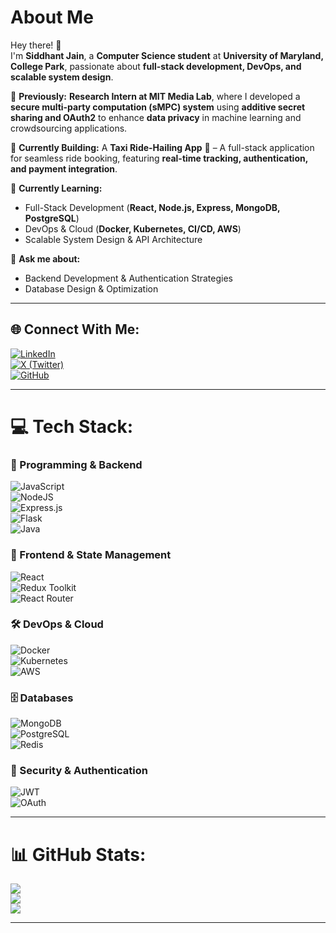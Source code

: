 # About Me
Hey there! 👋  
I'm **Siddhant Jain**, a **Computer Science student** at **University of Maryland, College Park**, passionate about **full-stack development, DevOps, and scalable system design**.  

🔬 **Previously:** **Research Intern at MIT Media Lab**, where I developed a **secure multi-party computation (sMPC) system** using **additive secret sharing and OAuth2** to enhance **data privacy** in machine learning and crowdsourcing applications.  

🚀 **Currently Building:** A **Taxi Ride-Hailing App** 🚖 – A full-stack application for seamless ride booking, featuring **real-time tracking, authentication, and payment integration**.  

🌱 **Currently Learning:**
- Full-Stack Development (**React, Node.js, Express, MongoDB, PostgreSQL**)
- DevOps & Cloud (**Docker, Kubernetes, CI/CD, AWS**)
- Scalable System Design & API Architecture  

💬 **Ask me about:**
- Backend Development & Authentication Strategies  
- Database Design & Optimization  

---

## 🌐 Connect With Me:
[![LinkedIn](https://img.shields.io/badge/LinkedIn-%230077B5.svg?style=for-the-badge&logo=linkedin&logoColor=white)](https://linkedin.com/in/sidjain88tx)  
[![X (Twitter)](https://img.shields.io/badge/X-%23000000.svg?style=for-the-badge&logo=twitter&logoColor=white)](https://x.com/Siddhan46695827)  
[![GitHub](https://img.shields.io/badge/GitHub-%23121011.svg?style=for-the-badge&logo=github&logoColor=white)](https://github.com/nytron88)  

---

# 💻 Tech Stack:
### 🚀 Programming & Backend
![JavaScript](https://img.shields.io/badge/javascript-%23323330.svg?style=for-the-badge&logo=javascript&logoColor=%23F7DF1E)  
![NodeJS](https://img.shields.io/badge/node.js-6DA55F?style=for-the-badge&logo=node.js&logoColor=white)  
![Express.js](https://img.shields.io/badge/express.js-%23404d59.svg?style=for-the-badge&logo=express&logoColor=%2361DAFB)  
![Flask](https://img.shields.io/badge/flask-%23000.svg?style=for-the-badge&logo=flask&logoColor=white)  
![Java](https://img.shields.io/badge/java-%23ED8B00.svg?style=for-the-badge&logo=openjdk&logoColor=white)  

### 🎨 Frontend & State Management
![React](https://img.shields.io/badge/react-%2320232a.svg?style=for-the-badge&logo=react&logoColor=%2361DAFB)  
![Redux Toolkit](https://img.shields.io/badge/redux-%23593d88.svg?style=for-the-badge&logo=redux&logoColor=white)  
![React Router](https://img.shields.io/badge/React_Router-CA4245?style=for-the-badge&logo=react-router&logoColor=white)  

### 🛠️ DevOps & Cloud
![Docker](https://img.shields.io/badge/docker-%230db7ed.svg?style=for-the-badge&logo=docker&logoColor=white)  
![Kubernetes](https://img.shields.io/badge/kubernetes-%23326CE5.svg?style=for-the-badge&logo=kubernetes&logoColor=white)  
![AWS](https://img.shields.io/badge/AWS-%23FF9900.svg?style=for-the-badge&logo=amazon-aws&logoColor=white)  

### 🗄️ Databases
![MongoDB](https://img.shields.io/badge/MongoDB-%234ea94b.svg?style=for-the-badge&logo=mongodb&logoColor=white)  
![PostgreSQL](https://img.shields.io/badge/postgres-%23316192.svg?style=for-the-badge&logo=postgresql&logoColor=white)  
![Redis](https://img.shields.io/badge/redis-%23DD0031.svg?style=for-the-badge&logo=redis&logoColor=white)  

### 🔐 Security & Authentication
![JWT](https://img.shields.io/badge/JWT-black?style=for-the-badge&logo=JSON%20web%20tokens)  
![OAuth](https://img.shields.io/badge/OAuth-2.0-%230077B5.svg?style=for-the-badge)  

---

# 📊 GitHub Stats:
![](https://github-readme-stats.vercel.app/api?username=nytron88&theme=dark&hide_border=false&include_all_commits=false&count_private=false)  
![](https://github-readme-streak-stats.herokuapp.com/?user=nytron88&theme=dark&hide_border=false)  
![](https://github-readme-stats.vercel.app/api/top-langs/?username=nytron88&theme=dark&hide_border=false&include_all_commits=false&count_private=false&layout=compact)  

---

<!-- Proudly created with GPRM ( https://gprm.itsvg.in ) -->
